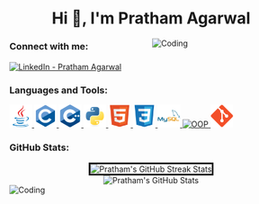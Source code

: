 <h1 align="center">Hi 👋, I'm Pratham Agarwal</h1>

<img align="right" alt="Coding" width="250" src="https://camo.githubusercontent.com/02334af27b65197342cc17fae0bc4e7ca8533e8c87a028536b96f8e6242c07a3/68747470733a2f2f692e67697068792e636f6d2f6d656469612f76312e59326c6b505463354d4749334e6a45786558563463544a30634770306333686a4f484d324d4842794e334270627a4a304d586876616a4676626a5a6b4d54686a645451774d795a6c634431324d563970626e526c636d35686246396e61575a66596e6c666157516d593351395a772f43757553487a7563304f3136364d52666a742f67697068792e676966">

<h3 align="left">Connect with me:</h3>
<p align="left">
  <a href="https://www.linkedin.com/in/pratham-agarwal-429907218/" target="blank"><img align="center" src="https://raw.githubusercontent.com/rahuldkjain/github-profile-readme-generator/master/src/images/icons/Social/linked-in-alt.svg" alt="LinkedIn - Pratham Agarwal" height="30" width="40" /></a>
</p>

<h3 align="left">Languages and Tools:</h3>
<p align="left"> 
  <a href="https://www.java.com" target="_blank" rel="noreferrer"> 
    <img src="https://raw.githubusercontent.com/devicons/devicon/master/icons/java/java-original.svg" alt="Java" width="40" height="40"/> 
  </a> 
  <a href="https://www.cprogramming.com/" target="_blank" rel="noreferrer"> 
    <img src="https://raw.githubusercontent.com/devicons/devicon/master/icons/c/c-original.svg" alt="C" width="40" height="40"/> 
  </a> 
  <a href="https://isocpp.org/" target="_blank" rel="noreferrer"> 
    <img src="https://raw.githubusercontent.com/devicons/devicon/master/icons/cplusplus/cplusplus-original.svg" alt="C++" width="40" height="40"/> 
  </a>
  <a href="https://www.python.org/" target="_blank" rel="noreferrer"> 
    <img src="https://raw.githubusercontent.com/devicons/devicon/master/icons/python/python-original.svg" alt="Python" width="40" height="40"/> 
  </a>
  <a href="https://developer.mozilla.org/en-US/docs/Web/HTML" target="_blank" rel="noreferrer"> 
    <img src="https://raw.githubusercontent.com/devicons/devicon/master/icons/html5/html5-original.svg" alt="HTML" width="40" height="40"/> 
  </a>
  <a href="https://developer.mozilla.org/en-US/docs/Web/CSS" target="_blank" rel="noreferrer"> 
    <img src="https://raw.githubusercontent.com/devicons/devicon/master/icons/css3/css3-original.svg" alt="CSS" width="40" height="40"/> 
  </a>
  <a href="https://www.mysql.com/" target="_blank" rel="noreferrer"> 
    <img src="https://raw.githubusercontent.com/devicons/devicon/master/icons/mysql/mysql-original-wordmark.svg" alt="SQL" width="40" height="40"/> 
  </a> 
  <a href="https://en.wikipedia.org/wiki/Object-oriented_programming" target="_blank" rel="noreferrer"> 
    <img src="https://cdn-icons-png.flaticon.com/512/3468/3468234.png" alt="OOP" width="40" height="40"/> 
  </a> 
  <a href="https://git-scm.com/" target="_blank" rel="noreferrer"> 
    <img src="https://raw.githubusercontent.com/devicons/devicon/master/icons/git/git-original.svg" alt="Git" width="40" height="40"/> 
  </a>
</p>

<h3 align="left">GitHub Stats:</h3>
<div align="center">
  <img width="450px" style="border-style:solid" src="https://github-readme-streak-stats.herokuapp.com/?user=prathamagarwal1&theme=radical" alt="Pratham's GitHub Streak Stats" />
  <br/>
  <img width="450px" src="https://github-readme-stats.vercel.app/api?username=prathamagarwal1&count_private=true&theme=radical&show_icons=true" alt="Pratham's GitHub Stats"/>
</div>

<img align="right" alt="Coding" width="1500" src="https://user-images.githubusercontent.com/74038190/212284136-03988914-d899-44b4-b1d9-4eeccf656e44.gif">
